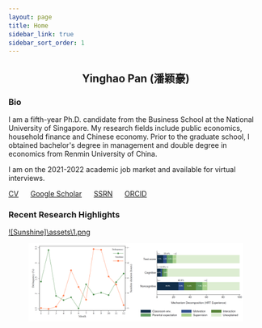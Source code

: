 ```yaml
---
layout: page
title: Home
sidebar_link: true
sidebar_sort_order: 1
---
```

 

## <center> Yinghao Pan (潘颖豪) </center>

### Bio
I am a fifth-year Ph.D. candidate from the Business School at the National University of Singapore. My research fields include public economics, household finance and Chinese economy. Prior to the graduate school, I obtained bachelor's degree in management and double degree in economics from Renmin University of China.

I am on the 2021-2022 academic job market and available for virtual interviews.

[CV](https://scholar.google.com/citations?user=d8OG-4UAAAAJ&hl=en) &nbsp;&nbsp;&nbsp;&nbsp; [Google Scholar](https://scholar.google.com/citations?user=d8OG-4UAAAAJ&hl=en) &nbsp;&nbsp;&nbsp;&nbsp;  [SSRN](https://papers.ssrn.com/sol3/cf_dev/AbsByAuth.cfm?per_id=2959716) &nbsp;&nbsp;&nbsp;&nbsp;  [ORCID](https://orcid.org/0000-0002-4363-9619) 



### Recent Research Highlights
[![Sunshine]\assets\1.png](https://papers.ssrn.com/sol3/papers.cfm?abstract_id=3939686)
<figure>
	<img src="\assets\2.png" width="50%"/><img src="\assets\3.png" width="50%"/>
</figure>